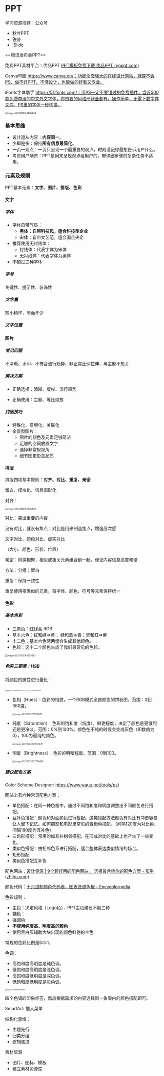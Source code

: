 # PPT

学习资源推荐：公众号

* 秋叶PPT
* 锐普
* ISlide

==腾讯发布会PPT==

免费PPT素材平台：优品PPT [PPT模板免费下载 优品PPT (ypppt.com)](https://www.ypppt.com/)

Canva可画 https://www.canva.cn/：功能全面强大的在线设计网站，就算不会PS、做不好PPT、不懂设计，也能做的好看又专业。

iFonts字体助手 https://51ifonts.com/：用PS一定不要错过的免费插件，含近500款免费商用的中文外文字体，你想要的风格形状全都有。操作简单，无需下载字体文件，PS里的字体一秒切换。

<img src="https://i.loli.net/2021/09/14/ZTPphEamSBjlok3.png" alt="image-20210914154406464" style="zoom:50%;" />

### 基本思维

* 设计遵从内容：**内容第一**。
* 少即是多：保持**所有信息最简化**。
* 一页一观点：一页只呈现一个最重要的观点。时刻谨记你最想告诉用户什么。
* 考虑用户场景：PPT是用来呈现观点给用户的，带详细步骤的复杂任务不适用。

### 元素及规则

PPT基本元素：**文字、图片、排版、色彩**

#### 文字

##### 字体

* 字体自带气质：
  * **黑体：自带科技风，适合科技型企业**
  * 宋体：自带文艺范，适合国企央企
* 推荐使用无衬线体：
  * 衬线体：代表字体为宋体
  * 无衬线体：代表字体为黑体
* 不超过三种字体

##### 字号

关键性、提示性、装饰性

##### 文字量

短小精悍，简而不少

##### 文字位置



#### 图片

##### 常见问题

不清晰、水印、不符合流行趋势、非正常比例拉伸、与主题不想关



##### 解决方案

- 正确选择：清晰、版权、流行趋势

- 正确使用：主题、等比缩放



##### 找图技巧

* 特殊化、意境化、关联化
* 全景型图片：
  * 图片的颜色及元素足够简洁
  * 足够的空间放置文字
  * 选择非常规视角
  * 细节图更彰显品质





#### 排版

排版四项基本原则：**对齐、对比、重复、亲密**



留白、模块化、信息图形化



对齐：

<img src="https://i.loli.net/2021/09/14/CgOL1I9AbtaHi7w.png" alt="image-20210914152936494" style="zoom:50%;" />

对比：突出重要的内容

没有对比，就没有焦点；对比是用来制造焦点，增强层次感

文字对比、颜色对比、虚实对比

（大小、颜色、形状、位置）



亲密：同类相聚，相似或相关元素组合到一起，保证内容信息高度和谐

方法：分组；留白



重复：保持一致性

重复使用相类似的元素，将字体、颜色、符号等元素保持统一





#### 色彩

##### 基本色彩

- 三原色：红绿蓝 RGB
- 基本六色：红和绿=>黄； 绿和蓝=>青；蓝和红=>紫
- 十二色：基本六色两两组合生成其他颜色。
- 色轮：这十二个颜色生成了我们最常见的色轮。

<img src="https://i.loli.net/2021/10/03/kKRl4vdujI8PnQg.png" alt="image-20211003165255583" style="zoom: 50%;" />



##### 色彩三要素：HSB

将颜色的属性进行量化：

<img src="https://i.loli.net/2021/10/03/bVj7aRT4HFfZvIJ.png" alt="image-20211003163301772" style="zoom: 33%;" />

<img src="https://i.loli.net/2021/10/03/NbrlJid8oxKmf3V.png" alt="image-20211003145351494" style="zoom: 25%;" />

* 色相（Hues）：色彩的相貌，一个RGB模式全部颜色的饼状图。范围：0到360度。

  <img src="https://i.loli.net/2021/10/03/XmSr9c2OqvE5pIL.png" alt="image-20211003170619575" style="zoom:50%;" />

* 纯度（Saturation）：色彩的饱和度（纯度），鲜艳程度，决定了颜色是更激烈还是更冷淡。范围：0%到100%。颜色在不纯的时候会变成灰色（即数值为0），100为最纯的颜色。

  <img src="https://i.loli.net/2021/10/03/ewOpv3lU7yrHTGm.png" alt="image-20211003201657370" style="zoom: 50%;" />

* 明度（Brightness）：色彩的明暗程度。范围：0到100。

  <img src="https://i.loli.net/2021/10/03/GWlPUV2TyQBmjvK.png" alt="image-20211003202758454" style="zoom: 50%;" />



##### 建议配色方案

Color Scheme Designer: https://www.wauu.net/tools/ps/

网站上有六种常见配色方案：

* 单色搭配：在同一种色相中，通过不同饱和度和明度调整出不同颜色进行搭配。
* 互补色搭配：颜色和对面颜色进行搭配。这类搭配方法颜色有对比有冲击容易让人留下记忆。如何摄影和电影里常见的青橙色搭配。（间隔120度为对比色，间隔180度为互补色）
* 三角形搭配：常用的如互补相邻搭配，在形成对比的基础上也产生了一些变化。
* 类似色搭配：由相邻色系进行搭配，适合整体表达类似情绪的场合。
* 矩形搭配
* 类似色搭配互补色

配色网站：[设计资源 | 9个超好用的配色网站 ，选择最合适你的配色方案 - 知乎 (zhihu.com)](https://zhuanlan.zhihu.com/p/73341163)

颜色代码：[十六进制颜色代码表，图表及调色板 - Encycolorpedia](https://encycolorpedia.cn/)



色彩规则：

* 主色：决定风格（Logo色），PPT主色建议不超三种
* 辅色：
* 强调色
* **不使用纯度高、明度高的颜色**
* 使用黑白灰辅助大块出现的颜色鲜艳的主色



常规的色彩比例是6:3:1。



色调：

- 高饱和度高明度是纯色调。
- 低饱和度高明度是浅色调。
- 高饱和度低明度是深色调。
- 低饱和度低明度是灰色调。

<img src="https://i.loli.net/2021/10/04/X6rjiUfmb49CGFM.png" alt="image-20211004102835654" style="zoom: 33%;" />



四个色调的印象标签，然后根据需求的内容选择同一象限内的颜色搭配即可。





SmartArt: 插入菜单







结构化思维：

* 主题先行
* 归类分组
* 逻辑递进



素材资源

* 图片、图标、模板
* 建立素材资源库







